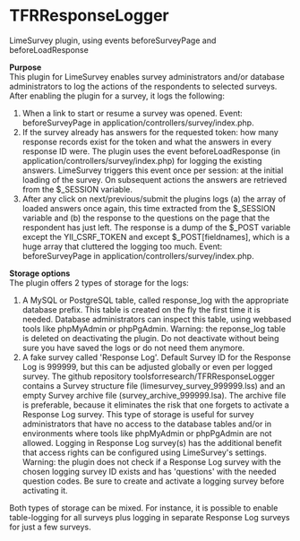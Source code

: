 # TFRResponseLogger
LimeSurvey plugin, using events beforeSurveyPage and beforeLoadResponse

**Purpose**<br />
This plugin for LimeSurvey enables survey administrators and/or database administrators to log the actions of the respondents to selected surveys. After enabling the plugin for a survey, it logs the following:
1. When a link to start or resume a survey was opened. Event: beforeSurveyPage in application/controllers/survey/index.php.
2. If the survey already has answers for the requested token: how many response records exist for the token and what the answers in every response ID were. The plugin uses the event beforeLoadResponse (in application/controllers/survey/index.php) for logging the existing answers. LimeSurvey triggers this event once per session: at the initial loading of the survey. On subsequent actions the answers are retrieved from the \$\_SESSION variable.
3. After any click on next/previous/submit the plugins logs (a) the array of loaded answers once again, this time extracted from the \$\_SESSION variable and (b) the response to the questions on the page that the respondent has just left. The response is a dump of the \$\_POST variable except the YII_CSRF_TOKEN and except \$\_POST[fieldnames], which is a huge array that cluttered the logging too much. Event: beforeSurveyPage in application/controllers/survey/index.php.

**Storage options**<br />
The plugin offers 2 types of storage for the logs:
1. A MySQL or PostgreSQL table, called response_log with the appropriate database prefix. This table is created on the fly the first time it is needed. Database administrators can inspect this table, using webbased tools like phpMyAdmin or phpPgAdmin. Warning: the reponse_log table is deleted on deactivating the plugin. Do not deactivate without being sure you have saved the logs or do not need them anymore.
2. A fake survey called 'Response Log'. Default Survey ID for the Response Log is 999999, but this can be adjusted globally or even per logged survey. The github repository toolsforresearch/TFRResponseLogger contains a Survey structure file (limesurvey_survey_999999.lss) and an empty Survey archive file (survey_archive_999999.lsa). The archive file is preferable, because it eliminates the risk that one forgets to activate a Response Log survey.
This type of storage is useful for survey administrators that have no access to the database tables and/or in environments where tools like phpMyAdmin or phpPgAdmin are not allowed. Logging in Response Log survey(s) has the additional benefit that access rights can be configured using LimeSurvey's settings. Warning: the plugin does not check if a Response Log survey with the chosen logging survey ID exists and has 'questions' with the needed question codes. Be sure to create and activate a logging survey before activating it.

Both types of storage can be mixed. For instance, it is possible to enable table-logging for all surveys plus logging in separate Response Log surveys for just a few surveys.
